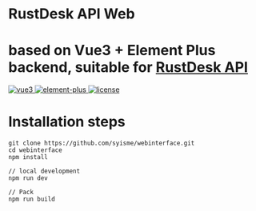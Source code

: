 # RustDesk API Web
# based on Vue3 + Element Plus backend, suitable for [RustDesk API](https://github.com/lejianwen/rustdesk-api)

<a href="https://github.com/vuejs/vue-next">
    <img src="https://img.shields.io/badge/vue-^3.2.16-brightgreen.svg" alt="vue3">
  </a>
  <a href="https://github.com/element-plus/element-plus">
    <img src="https://img.shields.io/badge/element--plus-^2.8.2-brightgreen.svg" alt="element-plus">
  </a>
  <a href="https://github.com/lejianwen/Gwen-admin/blob/master/LICENSE">
    <img src="https://img.shields.io/github/license/mashape/apistatus.svg" alt="license">
  </a>

# Installation steps

```shell
git clone https://github.com/syisme/webinterface.git
cd webinterface   
npm install

// local development
npm run dev

// Pack
npm run build

```

